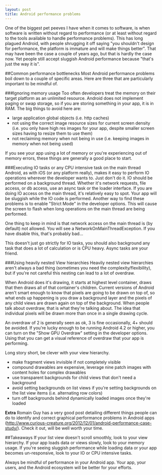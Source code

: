 ```yaml
---
layout: post
title: Android performance problems
---
```

One of the biggest pet peeves I have when it comes to software, is when software is written without regard to performance (or at least without regard to the tools available to handle performance problems). This has long plagued Android, with people shrugging it off saying \"you shouldn\'t design for performance, the platform is immature and will make things better\". That may have been the case a couple of years ago, but that is hardly the case now. Yet people still accept sluggish Android performance because \"that\'s just the way it is\".

##Common performance bottlenecks
Most Android performance problems boil down to a couple of specific areas. Here are three that are particularly important to be mindful of.

###Ignoring memory usage
Too often developers treat the memory on their target platform as an unlimited resource. Android does not implement paging or swap storage, so if you are storing something in your app, it is in RAM. The big things to avoid here are: 

* large application global objects (i.e. http caches)
* not using the correct image resource sizes for current screen density (i.e. you only have high res images for your app, despite smaller screen sizes having to resize them to use them)
* not reclaiming memory when not being in use (i.e. keeping images in memory when not being used)

If you see your app using a lot of memory or you\'re experiencing out of memory errors, these things are generally a good place to start.

###Executing IO tasks or any CPU intensive task on the main thread
Android, as with iOS (or any platform really), makes it easy to perform IO operations wherever the developer wants to. Just don\'t do it. IO should be performed on a background thread. Whether it\'s network requests, file access, or db access, use an async task or the loader interface. If you are doing IO access on the main thread, it\'s relatively easy to spot. Your app will be sluggish while the IO code is performed. Another way to find these problems is to enable \"Strict Mode\" in the developer options. This will cause the screen to flash when long operations on the main thread are being performed. 

One thing to keep in mind is that network access on the main thread is (by default) not allowed. You will see a NetworkOnMainThreadException. If you have disable this, that\'s probably bad...

This doesn\'t just go strictly for IO tasks, you should also background any task that does a lot of calculation or is CPU heavy. Async tasks are your friend.

###Using heavily nested View hierarchies
Heavily nested view hierarchies aren\'t always a bad thing (sometimes you need the complexity/flexibility), but if you\'re not careful this nesting can lead to a lot of overdraw. 

When Android does it\'s drawing, it starts at highest level container, draws that then draws all of that container\'s children. Current versions of Android aren\'t smart enough to know that pixels are going to be drawn on top of, so what ends up happening is you draw a background layer and the pixels of any child views are drawn again on top of the background. When people talk about overdraw, that is what they\'re talking about. The idea that individual pixels will be drawn more than once in a single drawing cycle. 

An overdraw of 2 is generally seen as ok, 3 is fine occasionally, 4+ should be avoided. If you\'re lucky enough to be running Android 4.2 or higher, you can turn on the \"Show GPU Overdraw\" setting in the developer options. Using that you can get a visual reference of overdraw that your app is performing. 

Long story short, be clever with your view hierarchy. 

* make fragment views invisible if not completely visible
* compound drawables are expensive, leverage nine patch images with content holes for complex drawables
* use transparent backgrounds for child views that don\'t need a background
* avoid setting backgrounds on list views if you\'re setting backgrounds on the list view items (i.e. alternating row colors)
* turn off backgrounds behind dynamically loaded images once they\'re loaded

**Extra** Romain Guy has a very good post detailing different things people can do to identify and correct graphical performance problems in Android apps (http://www.curious-creature.org/2012/12/01/android-performance-case-study/). Check it out, will be well worth your time.

##Takeaways
If your list view doesn\'t scroll smoothly, look to your view hierarchy. If your app loads data or views slowly, look to your memory usage. If you\'re seeing sluggish performance while loading data or your app becomes un-responsive, look to your IO or CPU intensive tasks.

Always be mindful of performance in your Android app. Your app, your users, and the Android ecosystem will be better for your efforts.